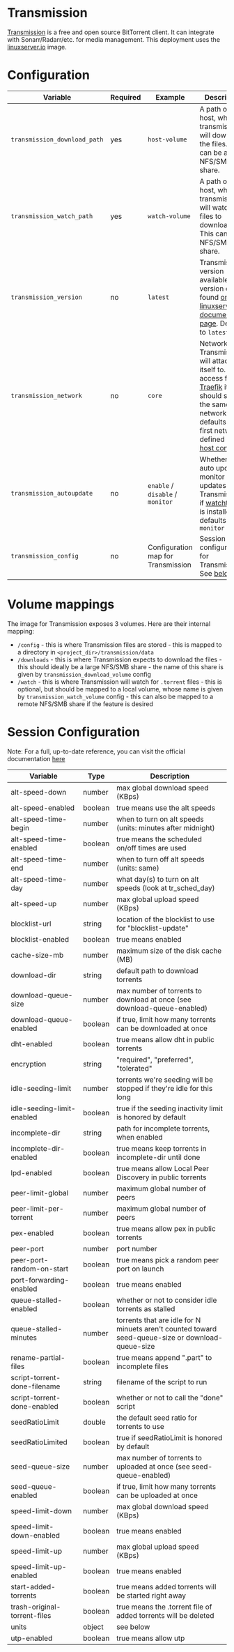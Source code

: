# Transmission

[Transmission](https://transmissionbt.com/) is a free and open source BitTorrent client. It can integrate with Sonarr/Radarr/etc. for media management. This deployment uses the [linuxserver.io](https://docs.linuxserver.io/images/docker-transmission) image.

# Configuration

| Variable | Required | Example | Description |
|----------|----------|---------|-------------|
| `transmission_download_path` | yes | `host-volume` | A path on the host, where transmission will download the files. This can be an NFS/SMB share. |
| `transmission_watch_path` | yes | `watch-volume` | A path on the host, where transmission will watch for files to downloads. This can be an NFS/SMB share. |
| `transmission_version` | no | `latest` | Transmission version - available version can be found [on linuxserver's documentation page](https://docs.linuxserver.io/images/docker-transmission). Defaults to `latest`. |
| `transmission_network` | no | `core` | Network that Transmission will attach itself to. For access from [Traefik](traefik.md) it should share the same network. This defaults to the first network defined in the [host config](../host_vars.md) |
| `transmission_autoupdate` | no | `enable` / `disable` / `monitor` | Whether to auto update or monitor updates for Transmission, if [watchtower](watchtower.md) is installed, defaults to `monitor` |
| `transmission_config` | no | Configuration map for Transmission | Session configuration for Transmission. See [below](#session-configuration) |

# Volume mappings

The image for Transmission exposes 3 volumes. Here are their internal mapping:
- `/config` - this is where Transmission files are stored - this is mapped to a directory in `<project_dir>/transmission/data`
- `/downloads` - this is where Transmission expects to download the files - this should ideally be a large NFS/SMB share - the name of this share is given by `transmission_download_volume` config
- `/watch` - this is where Transmission will watch for `.torrent` files - this is optional, but should be mapped to a local volume, whose name is given by `transmission_watch_volume` config - this can also be mapped to a remote NFS/SMB share if the feature is desired

# Session Configuration

Note: For a full, up-to-date reference, you can visit the official documentation [here](https://trac.transmissionbt.com/browser/trunk/extras/rpc-spec.txt#L446)

| Variable                     | Type       | Description |
|------------------------------|------------|-------------|
| alt-speed-down               | number     | max global download speed (KBps) |
| alt-speed-enabled            | boolean    | true means use the alt speeds |
| alt-speed-time-begin         | number     | when to turn on alt speeds (units: minutes after midnight) |
| alt-speed-time-enabled       | boolean    | true means the scheduled on/off times are used |
| alt-speed-time-end           | number     | when to turn off alt speeds (units: same) |
| alt-speed-time-day           | number     | what day(s) to turn on alt speeds (look at tr_sched_day) |
| alt-speed-up                 | number     | max global upload speed (KBps) |
| blocklist-url                | string     | location of the blocklist to use for "blocklist-update" |
| blocklist-enabled            | boolean    | true means enabled |
| cache-size-mb                | number     | maximum size of the disk cache (MB) |
| download-dir                 | string     | default path to download torrents |
| download-queue-size          | number     | max number of torrents to download at once (see download-queue-enabled) |
| download-queue-enabled       | boolean    | if true, limit how many torrents can be downloaded at once |
| dht-enabled                  | boolean    | true means allow dht in public torrents |
| encryption                   | string     | "required", "preferred", "tolerated" |
| idle-seeding-limit           | number     | torrents we're seeding will be stopped if they're idle for this long |
| idle-seeding-limit-enabled   | boolean    | true if the seeding inactivity limit is honored by default |
| incomplete-dir               | string     | path for incomplete torrents, when enabled |
| incomplete-dir-enabled       | boolean    | true means keep torrents in incomplete-dir until done |
| lpd-enabled                  | boolean    | true means allow Local Peer Discovery in public torrents |
| peer-limit-global            | number     | maximum global number of peers |
| peer-limit-per-torrent       | number     | maximum global number of peers |
| pex-enabled                  | boolean    | true means allow pex in public torrents |
| peer-port                    | number     | port number |
| peer-port-random-on-start    | boolean    | true means pick a random peer port on launch |
| port-forwarding-enabled      | boolean    | true means enabled |
| queue-stalled-enabled        | boolean    | whether or not to consider idle torrents as stalled |
| queue-stalled-minutes        | number     | torrents that are idle for N minuets aren't counted toward seed-queue-size or download-queue-size |
| rename-partial-files         | boolean    | true means append ".part" to incomplete files |
| script-torrent-done-filename | string     | filename of the script to run |
| script-torrent-done-enabled  | boolean    | whether or not to call the "done" script |
| seedRatioLimit               | double     | the default seed ratio for torrents to use |
| seedRatioLimited             | boolean    | true if seedRatioLimit is honored by default |
| seed-queue-size              | number     | max number of torrents to uploaded at once (see seed-queue-enabled) |
| seed-queue-enabled           | boolean    | if true, limit how many torrents can be uploaded at once |
| speed-limit-down             | number     | max global download speed (KBps) |
| speed-limit-down-enabled     | boolean    | true means enabled |
| speed-limit-up               | number     | max global upload speed (KBps) |
| speed-limit-up-enabled       | boolean    | true means enabled |
| start-added-torrents         | boolean    | true means added torrents will be started right away |
| trash-original-torrent-files | boolean    | true means the .torrent file of added torrents will be deleted |
| units                        | object     | see below |
| utp-enabled                  | boolean    | true means allow utp |
